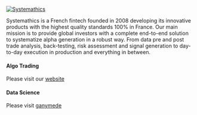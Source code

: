 
[![Systemathics](https://systemathics.com/wp-content/uploads/2019/07/KwerkTourFirst_banner-1.jpg "Systemathics")](https://systemathics.com)

Systemathics is a French fintech founded in 2008 developing its innovative products with the highest quality standards 100% in France.
Our main mission is to provide global investors with a complete end-to-end solution to systematize alpha generation in a robust way.
From data pre and post trade analysis, back-testing, risk assessment and signal generation to day-to-day execution in production and everything in between.

#### Algo Trading
Please visit our [website](https://systemathics.com) 

#### Data Science
Please visit [ganymede](https://ganymede.cloud)

